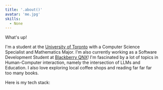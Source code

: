 ```yaml
---
title: '.about()'
avatar: 'me.jpg'
skills:
  - None
---
```


What's up!

I'm a student at the [University of Toronto]() with a Computer Science Specialist and Mathematics Major. I'm also currently working as a Software Development Student at [Blackberry QNX]()! I'm fascinated by a lot of topics in Human-Computer interaction, namely the intersection of LLMs and Education. I also love exploring local coffee shops and reading far far far too many books.

Here is my tech stack:
